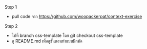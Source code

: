 Step 1
- pull code จาก https://github.com/woopackerpat/context-exercise

Step 2
- ไปที่ branch css-template โดย git checkout css-template
- ดู README.md เพื่อดูขั้นตอนทำแบบฝึกหัด